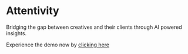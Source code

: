 # Attentivity

Bridging the gap between creatives and their clients through AI powered insights.

Experience the demo now by [clicking here](https://seashell-app-57l2v.ondigitalocean.app)